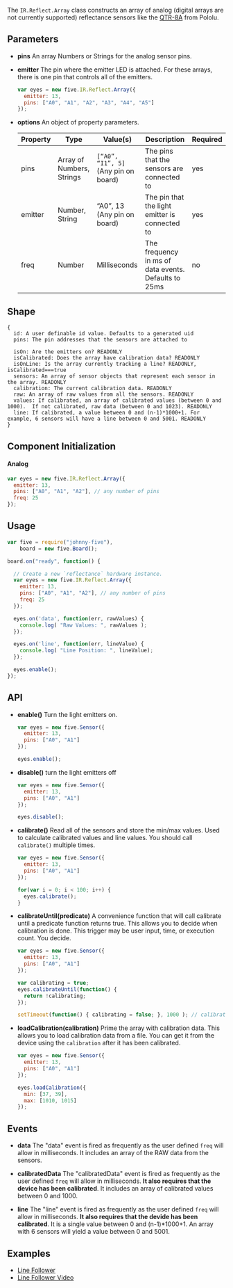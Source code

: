 The `IR.Reflect.Array` class constructs an array of analog (digital arrays are not currently supported) reflectance sensors like the [QTR-8A](http://www.pololu.com/product/960) from Pololu.

## Parameters

- **pins** An array Numbers or Strings for the analog sensor pins.

- **emitter** The pin where the emitter LED is attached.  For these arrays, there is one pin that controls all of the emitters.

  ```js
  var eyes = new five.IR.Reflect.Array({
    emitter: 13,
    pins: ["A0", "A1", "A2", "A3", "A4", "A5"]
  });
  ```

- **options** An object of property parameters.

  | Property | Type                    | Value(s)                           | Description                                          | Required |
  |---------------|-------------------------|------------------------------------|------------------------------------------------------|----------|
  | pins          | Array of Numbers, Strings | `[“A0”, “I1”, 5]` (Any pin on board) | The pins that the sensors are connected to           | yes      |
  | emitter       | Number, String          | “A0”, 13 (Any pin on board)        | The pin that the light emitter is connected to       | yes      |
  | freq          | Number                  | Milliseconds                       | The frequency in ms of data events. Defaults to 25ms | no       |


## Shape

```
{
  id: A user definable id value. Defaults to a generated uid
  pins: The pin addresses that the sensors are attached to

  isOn: Are the emitters on? READONLY
  isCalibrated: Does the array have calibration data? READONLY
  isOnLine: Is the array currently tracking a line? READONLY, isCalibrated===true
  sensors: An array of sensor objects that represent each sensor in the array. READONLY
  calibration: The current calibration data. READONLY
  raw: An array of raw values from all the sensors. READONLY
  values: If calibrated, an array of calibrated values (between 0 and 1000).  If not calibrated, raw data (between 0 and 1023). READONLY
  line: If calibrated, a value between 0 and (n-1)*1000+1. For example, 6 sensors will have a line between 0 and 5001. READONLY
}
```

## Component Initialization

#### Analog

```js
var eyes = new five.IR.Reflect.Array({
  emitter: 13,
  pins: ["A0", "A1", "A2"], // any number of pins
  freq: 25
});
```


## Usage
```js
var five = require("johnny-five"),
    board = new five.Board();

board.on("ready", function() {

  // Create a new `reflectance` hardware instance.
  var eyes = new five.IR.Reflect.Array({
    emitter: 13,
    pins: ["A0", "A1", "A2"], // any number of pins
    freq: 25
  });

  eyes.on('data', function(err, rawValues) {
    console.log( "Raw Values: ", rawValues );
  });

  eyes.on('line', function(err, lineValue) {
    console.log( "Line Position: ", lineValue);
  });

  eyes.enable();
});
```


## API

- **enable()** Turn the light emitters on.

  ```js
  var eyes = new five.Sensor({
    emitter: 13,
    pins: ["A0", "A1"]
  });

  eyes.enable();
  ```

- **disable()** turn the light emitters off

  ```js
  var eyes = new five.Sensor({
    emitter: 13,
    pins: ["A0", "A1"]
  });

  eyes.disable();
  ```

- **calibrate()** Read all of the sensors and store the min/max values.  Used to calculate calibrated values and line values.  You should call `calibrate()` multiple times.

  ```js
  var eyes = new five.Sensor({
    emitter: 13,
    pins: ["A0", "A1"]
  });

  for(var i = 0; i < 100; i++) {
    eyes.calibrate();
  }
  ```

- **calibrateUntil(predicate)** A convenience function that will call calibrate until a predicate function returns true.  This allows you to decide when calibration is done.  This trigger may be user input, time, or execution count.  You decide.

  ```js
  var eyes = new five.Sensor({
    emitter: 13,
    pins: ["A0", "A1"]
  });

  var calibrating = true;
  eyes.calibrateUntil(function() {
    return !calibrating;
  });

  setTimeout(function() { calibrating = false; }, 1000 ); // calibrate for one second
  ```

- **loadCalibration(calibration)** Prime the array with calibration data.  This allows you to load calibration data from a file.  You can get it from the device using the `calibration` after it has been calibrated.

  ```js
  var eyes = new five.Sensor({
    emitter: 13,
    pins: ["A0", "A1"]
  });

  eyes.loadCalibration({
    min: [37, 39],
    max: [1010, 1015]
  });
  ```

## Events

- **data** The "data" event is fired as frequently as the user defined `freq` will allow in milliseconds. It includes an array of the RAW data from the sensors.

- **calibratedData** The "calibratedData" event is fired as frequently as the user defined `freq` will allow in milliseconds.  **It also requires that the device has been calibrated**.  It includes an array of calibrated values between 0 and 1000.

- **line** The "line" event is fired as frequently as the user defined `freq` will allow in milliseconds.  **It also requires that the devide has been calibrated**.  It is a single value between 0 and (n-1)*1000+1.  An array with 6 sensors will yield a value between 0 and 5001.

<!--remove-start-->
## Examples
- [Line Follower](https://github.com/rwaldron/johnny-five/blob/master/eg/line-follower.js)
- [Line Follower Video](https://www.youtube.com/watch?v=i6n4CwqQer0)

<!--remove-end-->